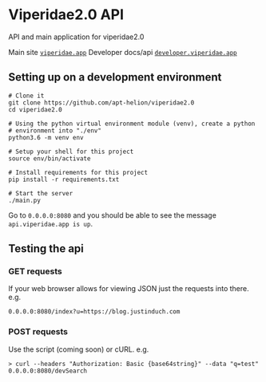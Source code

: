 # Viperidae2.0 API
API and main application for viperidae2.0

Main site [`viperidae.app`](https://viperidae.app)
Developer docs/api [`developer.viperidae.app`](https://developer.viperidae.app)

## Setting up on a development environment 
```
# Clone it
git clone https://github.com/apt-helion/viperidae2.0
cd viperidae2.0

# Using the python virtual environment module (venv), create a python
# environment into "./env"
python3.6 -m venv env

# Setup your shell for this project
source env/bin/activate

# Install requirements for this project
pip install -r requirements.txt

# Start the server
./main.py
```

Go to `0.0.0.0:8080` and you should be able to see the message `api.viperidae.app is up`.

## Testing the api
### GET requests
If your web browser allows for viewing JSON just the requests into there. e.g.
```
0.0.0.0:8080/index?u=https://blog.justinduch.com
```

### POST requests
Use the script (coming soon) or cURL. e.g.
```
> curl --headers "Authorization: Basic {base64string}" --data "q=test" 0.0.0.0:8080/devSearch
```

